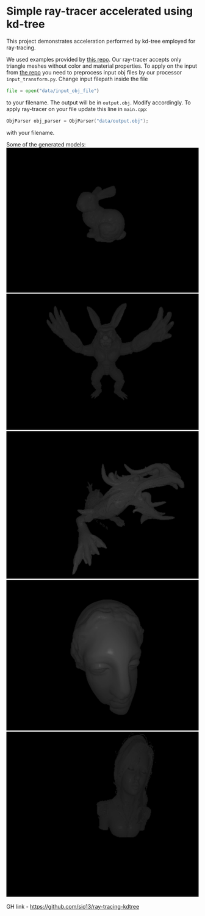 # Simple ray-tracer accelerated using kd-tree

This project demonstrates acceleration performed by kd-tree employed for ray-tracing. 

We used examples provided by [this repo](https://github.com/alecjacobson/common-3d-test-models).
Our ray-tracer accepts only triangle meshes without color and material properties. To apply on the
input from [the repo](https://github.com/alecjacobson/common-3d-test-models) you need to preprocess input obj files 
by our processor `input_transform.py`. Change input filepath inside the file

```python
file = open("data/input_obj_file")
```

to your filename. The output will be in `output.obj`. Modify accordingly. To apply ray-tracer on your file 
update this line in `main.cpp`:
```cpp
ObjParser obj_parser = ObjParser("data/output.obj");
```

with your filename. 

Some of the generated models:
![bunny](demo_data/bunny.png)
![bunny](demo_data/armadillo.png)
![bunny](demo_data/dragon.png)
![bunny](demo_data/igea.png)
![bunny](demo_data/woman.png)

GH link - https://github.com/sio13/ray-tracing-kdtree